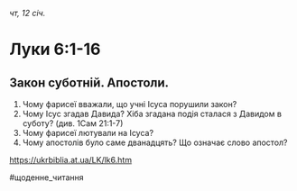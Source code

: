 
_чт, 12 січ._

# Луки 6:1-16

## Закон суботній. Апостоли.
1. Чому фарисеї вважали, що учні Ісуса порушили закон?
2. Чому Ісус згадав Давида? Хіба згадана подія сталася з Давидом в суботу? (див. 1Сам 21:1-7)
3. Чому фарисеї лютували на Ісуса?
4. Чому апостолів було саме дванадцять? Що означає слово апостол?

https://ukrbiblia.at.ua/LK/lk6.htm

#щоденне_читання

